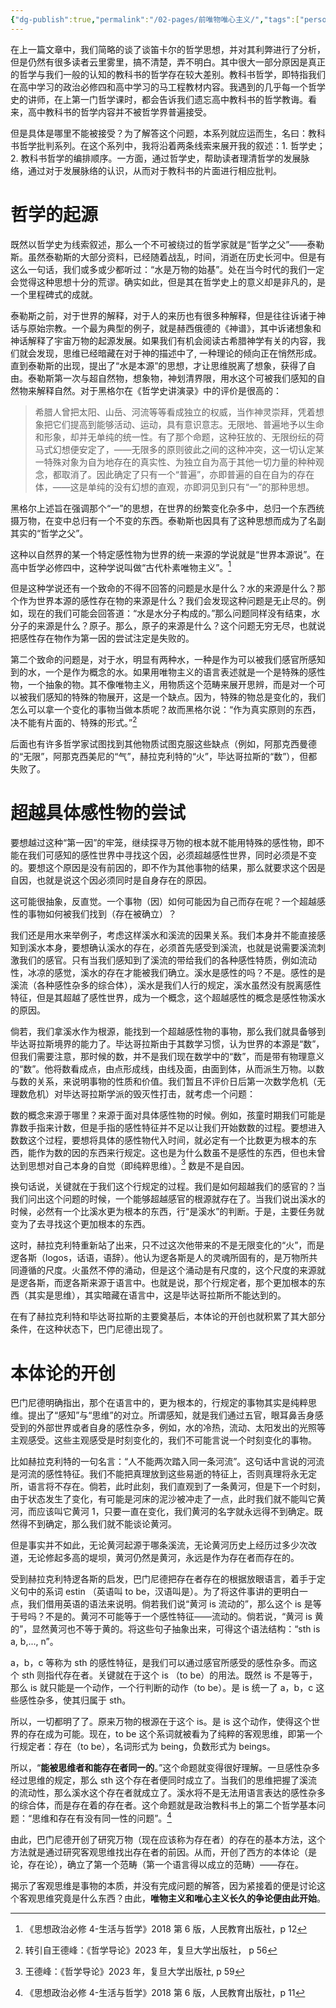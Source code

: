 ```yaml
---
{"dg-publish":true,"permalink":"/02-pages/前唯物唯心主义/","tags":["personal/blog","哲学/古代哲学"]}
---
```


在上一篇文章中，我们简略的谈了谈笛卡尔的哲学思想，并对其利弊进行了分析，但是仍然有很多读者云里雾里，搞不清楚，弄不明白。其中很大一部分原因是真正的哲学与我们一般的认知的教科书的哲学存在较大差别。教科书哲学，即特指我们在高中学习的政治必修四和高中学习的马工程教材内容。我遇到的几乎每一个哲学史的讲师，在上第一门哲学课时，都会告诉我们遗忘高中教科书的哲学教诲。看来，高中教科书的哲学内容并不被哲学界普遍接受。

但是具体是哪里不能被接受？为了解答这个问题，本系列就应运而生，名曰：教科书哲学批判系列。在这个系列中，我将沿着两条线索来展开我的叙述：1. 哲学史；2. 教科书哲学的编排顺序。一方面，通过哲学史，帮助读者理清哲学的发展脉络，通过对于发展脉络的认识，从而对于教科书的片面进行相应批判。

# 哲学的起源
既然以哲学史为线索叙述，那么一个不可被绕过的哲学家就是“哲学之父”——泰勒斯。虽然泰勒斯的大部分资料，已经随着战乱，时间，消逝在历史长河中。但是有这么一句话，我们或多或少都听过：“水是万物的始基”。处在当今时代的我们一定会觉得这种思想十分的荒谬。确实如此，但是其在哲学史上的意义却是非凡的，是一个里程碑式的成就。

泰勒斯之前，对于世界的解释，对于人的来历也有很多种解释，但是往往诉诸于神话与原始宗教。一个最为典型的例子，就是赫西俄德的《神谱》，其中诉诸想象和神话解释了宇宙万物的起源发展。如果我们有机会阅读古希腊神学有关的内容，我们就会发现，思维已经暗藏在对于神的描述中了, 一种理论的倾向正在悄然形成。直到泰勒斯的出现，提出了“水是本源”的思想，才让思维脱离了想象，获得了自由。泰勒斯第一次与超自然物，想象物，神划清界限，用水这个可被我们感知的自然物来解释自然。对于黑格尔在《哲学史讲演录》中的评价是很高的：
>希腊人曾把太阳、山岳、河流等等看成独立的权威，当作神灵崇拜，凭着想象把它们提高到能够活动、运动，具有意识意志。无限地、普遍地予以生命和形象，却并无单纯的统一性。有了那个命题，这种狂放的、无限纷纭的荷马式幻想便安定了，——无限多的原则彼此之间的这种冲突，这一切认定某一特殊对象为自为地存在的真实性、为独立自为高于其他一切力量的种种观念，都取消了。因此确定了只有一个“普遍”，亦即普遍的自在自为的存在体，——这是单纯的没有幻想的直观，亦即洞见到只有“一”的那种思想。

黑格尔上述旨在强调那个“一”的思想，在世界的纷繁变化杂多中，总归一个东西统摄万物，在变中总归有一个不变的东西。泰勒斯也因具有了这种思想而成为了名副其实的“哲学之父”。

这种以自然界的某一个特定感性物为世界的统一来源的学说就是“世界本源说”。在高中哲学必修四中，这种学说叫做“古代朴素唯物主义”。[^1] 

但是这种学说还有一个致命的不得不回答的问题是水是什么？水的来源是什么？那个作为世界本源的感性存在物的来源是什么？我们会发现这种问题是无止尽的。例如，现在的我们可能会回答道：“水是水分子构成的。”那么问题同样没有结束，水分子的来源是什么？原子。那么，原子的来源是什么？这个问题无穷无尽，也就说把感性存在物作为第一因的尝试注定是失败的。

第二个致命的问题是，对于水，明显有两种水，一种是作为可以被我们感官所感知到的水，一个是作为概念的水。如果用唯物主义的语言表述就是一个是特殊的感性物，一个抽象的物。其不像唯物主义，用物质这个范畴来展开思辨，而是对一个可以被我们感知的特殊的物展开，这是一个缺点。因为，特殊的物总是变化的，我们怎么可以拿一个变化的事物当做本质呢？故而黑格尔说：“作为真实原则的东西，决不能有片面的、特殊的形式。”[^2]

后面也有许多哲学家试图找到其他物质试图克服这些缺点（例如，阿那克西曼德的“无限”，阿那克西美尼的“气”，赫拉克利特的“火”，毕达哥拉斯的“数”），但都失败了。

# 超越具体感性物的尝试
要想越过这种“第一因”的牢笼，继续探寻万物的根本就不能用特殊的感性物，即不能在我们可感知的感性世界中寻找这个因，必须超越感性世界，同时必须是不变的。要想这个原因是没有前因的，即不作为其他事物的结果，那么就要求这个因是自因，也就是说这个因必须同时是自身存在的原因。

这可能很抽象，反直觉。一个事物（因）如何可能因为自己而存在呢？一个超越感性的事物如何被我们找到（存在被确立）？

我们还是用水来举例子，考虑这样溪水和溪流的因果关系。我们本身并不能直接感知到溪水本身，要想确认溪水的存在，必须首先感受到溪流，也就是说需要溪流刺激我们的感官。只有当我们感知到了溪流的带给我们的各种感性特质，例如流动性，冰凉的感觉，溪水的存在才能被我们确立。溪水是感性的吗？不是。感性的是溪流（各种感性杂多的综合体），溪水是我们人行的规定，溪水虽然没有脱离感性特征，但是其超越了感性世界，成为一个概念，这个超越感性的概念是感性物溪水的原因。

倘若，我们拿溪水作为根源，能找到一个超越感性物的事物，那么我们就具备够到毕达哥拉斯境界的能力了。毕达哥拉斯由于其数学习惯，认为世界的本源是“数”，但我们需要注意，那时候的数，并不是我们现在数学中的“数”，而是带有物理意义的“数”。他将数看成点，由点形成线，由线及面，由面到体，从而派生万物。以数与数的关系，来说明事物的性质和价值。我们暂且不评价日后第一次数学危机（无理数危机）对毕达哥拉斯学派的毁灭性打击，就考虑一个问题：

数的概念来源于哪里？来源于面对具体感性物的时候。例如，孩童时期我们可能是靠数手指来计数，但是手指的感性特征并不足以让我们开始数数的过程。要想进入数数这个过程，要想将具体的感性物代入时间，就必定有一个比数更为根本的东西，能作为数的因的东西来行规定。这也是为什么数虽不是感性的东西，但也未曾达到思想对自己本身的自觉（即纯粹思维）。[^3] 数是不是自因。

换句话说，关键就在于我们这个行规定的过程。我们是如何超越我们的感官的？当我们问出这个问题的时候，一个能够超越感官的根源就存在了。当我们说出溪水的时候，必然有一个比溪水更为根本的东西，行“是溪水”的判断。于是，主要任务就变为了去寻找这个更加根本的东西。

这时，赫拉克利特重新站了出来，只不过这次他带来的不是无限变化的“火”，而是逻各斯（logos，话语，语辞）。他认为逻各斯是人的灵魂所固有的，是万物所共同遵循的尺度。火虽然不停的涌动，但是这个涌动是有尺度的，这个尺度的来源就是逻各斯，而逻各斯来源于语言中。也就是说，那个行规定者，那个更加根本的东西（其实是思维），其实暗藏在语言中，这是毕达哥拉斯所不能达到的。

在有了赫拉克利特和毕达哥拉斯的主要奠基后，本体论的开创也就积累了其大部分条件，在这种状态下，巴门尼德出现了。
# 本体论的开创
巴门尼德明确指出，那个在语言中的，更为根本的，行规定的事物其实是纯粹思维。提出了“感知”与“思维”的对立。所谓感知，就是我们通过五官，眼耳鼻舌身感受到的外部世界或者自身的感性杂多，例如，水的冷热，流动、太阳发出的光照等主观感受。这些主观感受是时刻变化的，我们不可能言说一个时刻变化的事物。

比如赫拉克利特的一句名言：“人不能两次踏入同一条河流”。这句话中言说的河流是河流的感性特征。我们不能把真理放到这些易逝的特征上，否则真理将永无定所，语言将不存在。倘若，此时此刻，我们直观到了一条黄河，但是下一个时刻，由于状态发生了变化，有可能是河床的泥沙被冲走了一点，此时我们就不能叫它黄河，而应该叫它黄河 1，只要一直在变化，我们黄河的名字就永远得不到确定。既然得不到确定，那么我们就不能谈论黄河。

但是事实并不如此，无论黄河起源于哪条溪流，无论黄河历史上经历过多少次改道，无论修起多高的堤坝，黄河仍然是黄河，永远是作为存在者而存在的。

受到赫拉克利特逻各斯的启发，巴门尼德把存在者存在的根据放眼语言，着手于定义句中的系词 estin （英语叫 to be，汉语叫是）。为了将这件事讲的更明白一点，我们借用英语的语法来说明。倘若我们说“黄河 is 流动的”，那么这个 is 是等于号吗？不是的。黄河不可能等于一个感性特征——流动的。倘若说，“黄河 is 黄的”，显然黄河也不等于黄的。将这些句子抽象出来，可得这个语法结构：“sth is a, b,..., n”。

a，b，c 等称为 sth 的感性特征，是我们可以通过感官所感受的感性杂多。而这个 sth 则指代存在者。关键就在于这个 is （to be）的用法。既然 is 不是等于，那么 is 就只能是一个动作，一个行判断的动作（to be）。是 is 统一了 a，b，c 这些感性杂多，使其归属于 sth。

所以，一切都明了了。原来万物的根源在于这个 is。是 is 这个动作，使得这个世界的存在成为可能。现在，to be 这个系词就被看为了纯粹的客观思维，即第一个行规定者：存在（to be），名词形式为 being，负数形式为 beings。

所以，“**能被思维者和能存在者同一的**。”这个命题就变得很好理解。一旦感性杂多经过思维的规定，那么 sth 这个存在者便同时成立了。当我们的思维把握了溪流的流动性，那么溪水这个存在者就成立了。溪水将不是无法用语言表达的感性杂多的综合体，而是存在着的存在者。这个命题就是政治教科书上的第二个哲学基本问题：“思维和存在有没有同一性的问题”。[^4] 

由此，巴门尼德开创了研究万物（现在应该称为存在者）的存在的基本方法，这个方法就是通过研究客观思维找出存在者的前因。从而，开创了西方的本体论（是论，存在论），确立了第一个范畴（第一个语言得以成立的范畴）——存在。

揭示了客观思维是事物的本质，并没有完成问题的解答，因为紧接着的便是讨论这个客观思维究竟是什么东西？由此，**唯物主义和唯心主义长久的争论便由此开始**。


[^1]: 《思想政治必修 4-生活与哲学》2018 第 6 版，人民教育出版社，p 12
[^2]:  转引自王德峰：《哲学导论》2023 年，复旦大学出版社， p 56
[^3]: 王德峰：《哲学导论》2023 年，复旦大学出版社, p 59
[^4]: 《思想政治必修 4-生活与哲学》2018 第 6 版，人民教育出版社，p 11